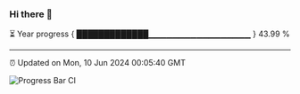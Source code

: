 ### Hi there 👋

⏳ Year progress { █████████████▁▁▁▁▁▁▁▁▁▁▁▁▁▁▁▁▁ } 43.99 %

---

⏰ Updated on Mon, 10 Jun 2024 00:05:40 GMT

![Progress Bar CI](https://github.com/liununu/liununu/workflows/Progress%20Bar%20CI/badge.svg)
